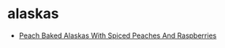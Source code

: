 # alaskas

 * [Peach Baked Alaskas With Spiced Peaches And Raspberries](../index/p/peach-baked-alaskas-with-spiced-peaches-and-raspberries-106661.json)
